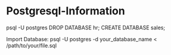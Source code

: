 # Postgresql-Information

psql -U postgres
DROP DATABASE hr;
CREATE DATABASE sales;

Import Database:
psql -U postgres -d your_database_name < /path/to/your/file.sql
